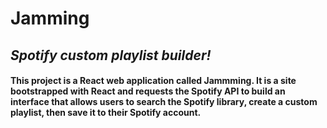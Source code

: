 # **Jamming**

## _Spotify custom playlist builder!_

#### This project is a React web application called Jammming. It is a site bootstrapped with React and requests the Spotify API to build an interface that allows users to search the Spotify library, create a custom playlist, then save it to their Spotify account.

